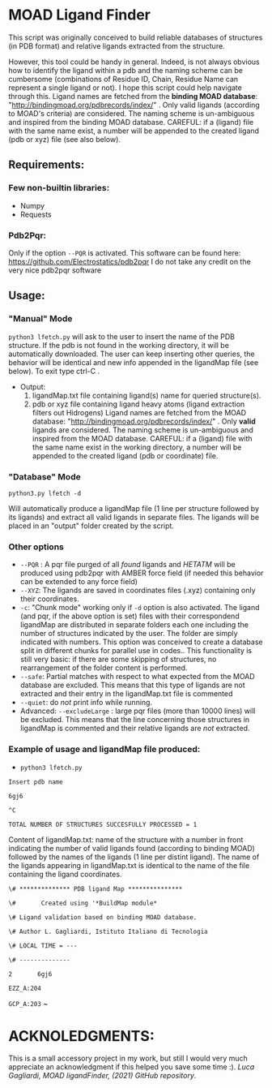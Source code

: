 # MOAD Ligand Finder
This script was originally conceived to build reliable databases of structures (in PDB format) and relative ligands extracted from the structure.

However, this tool could be handy in general. Indeed, is not always obvious how to identify the ligand within a pdb and the naming scheme can be cumbersome (combinations of Residue ID, Chain, Residue Name can represent a single ligand or not). I hope this script could help navigate through this. 
Ligand names are fetched from the **binding MOAD database**: "http://bindingmoad.org/pdbrecords/index/"  . Only valid ligands (according to MOAD's criteria) are considered.
The naming scheme is un-ambiguous and inspired from the binding MOAD database. CAREFUL: if a (ligand) file with the same name exist, 
a number will be appended to the created ligand (pdb or xyz) file (see also below).


## Requirements:

### Few non-builtin libraries:
* Numpy
* Requests

### Pdb2Pqr:
Only if the option `--PQR` is activated.
This software can be found here: https://github.com/Electrostatics/pdb2pqr 
I do not take any credit on the very nice pdb2pqr software

## Usage:
### "Manual" Mode
`python3 lfetch.py`
will ask to the user to insert the name of the PDB structure. 
If the pdb is not found in the working directory, it will be automatically downloaded.
The user can keep inserting other queries, the behavior will be identical and new info appended in the ligandMap file (see below).
To exit type ctrl-C .

* Output: 
  1. ligandMap.txt file containing ligand(s) name for queried structure(s).
  1. pdb or xyz file containing ligand heavy atoms (ligand extraction filters out Hidrogens)
Ligand names are fetched from the MOAD database: "http://bindingmoad.org/pdbrecords/index/"  . Only **valid** ligands are considered.
The naming scheme is un-ambiguous and inspired from the MOAD database. CAREFUL: if a (ligand) file with the same name exist in the working directory, 
a number will be appended to the created ligand (pdb or coordinate) file.

### "Database" Mode
`python3.py lfetch -d`

Will automatically produce a ligandMap file (1 line per structure followed by its ligands) and extract all valid ligands in separate files.
The ligands will be placed in an "output" folder created by the script.

### Other options

* `--PQR` : A pqr file purged of all *found* ligands and *HETATM* will be produced using pdb2pqr with AMBER force field (if needed this behavior can be extended to any force field)
* `--XYZ`: The ligands are saved in coordinates files (.xyz) containing only their coordinates.
* `-c`: "Chunk mode" working only if `-d` option is also activated. The ligand (and pqr, if the above option is set) files with their correspondend ligandMap are distributed in separate folders each one including the number of structures indicated by the user. The folder are simply indicated with numbers. This option was conceived to create a database split in different chunks for parallel use in codes.. This functionality is still very basic: if there are some skipping of structures, no rearrangement of the folder content is performed.
* `--safe`: Partial matches with respect to what expected from the MOAD database are excluded. This means that this type of ligands are not extracted and their entry in the ligandMap.txt file is commented
* `--quiet`: do *not* print info while running.
* Advanced: `--excludeLarge` : large pqr files (more than 10000 lines) will be excluded. This means that the line concerning those structures in ligandMap is commented and their relative ligands are *not* extracted.

### Example of usage and ligandMap file produced:

* `python3 lfetch.py`

`Insert pdb name`

`6gj6`

`^C `

`TOTAL NUMBER OF STRUCTURES SUCCESFULLY PROCESSED = 1`

Content of ligandMap.txt: name of the structure with a number in front indicating the number of valid ligands found (according to binding MOAD) followed by the names of the ligands (1 line per distint ligand). The name of the ligands appearing in ligandMap.txt is identical to the name of the file containing the ligand coordinates.

`\# ************** PDB ligand Map ***************`

`\#       Created using '*BuildMap module*`

`\# Ligand validation based on binding MOAD database.`

`\# Author L. Gagliardi, Istituto Italiano di Tecnologia`

`\# LOCAL TIME = ---`

`\# --------------`

`2       6gj6`

`EZZ_A:204`

`GCP_A:203`
                                    ~               

# ACKNOLEDGMENTS:
This is a small accessory project in my work, but still I would very much appreciate an acknowledgment if this helped you save some time :). 
*Luca Gagliardi, MOAD ligandFinder, (2021) GitHub repository*.
